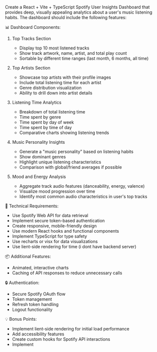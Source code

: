 Create a React + Vite + TypeScript Spotify User Insights Dashboard that provides deep, visually appealing analytics about a user's music listening habits. The dashboard should include the following features:

📊 Dashboard Components:
1. Top Tracks Section
   - Display top 10 most listened tracks
   - Show track artwork, name, artist, and total play count
   - Sortable by different time ranges (last month, 6 months, all time)

2. Top Artists Section
   - Showcase top artists with their profile images
   - Include total listening time for each artist
   - Genre distribution visualization
   - Ability to drill down into artist details

3. Listening Time Analytics
   - Breakdown of total listening time
   - Time spent by genre
   - Time spent by day of week
   - Time spent by time of day
   - Comparative charts showing listening trends

4. Music Personality Insights
   - Generate a "music personality" based on listening habits
   - Show dominant genres
   - Highlight unique listening characteristics
   - Comparison with global/friend averages if possible

5. Mood and Energy Analysis
   - Aggregate track audio features (danceability, energy, valence)
   - Visualize mood progression over time
   - Identify most common audio characteristics in user's top tracks

🔧 Technical Requirements:
- Use Spotify Web API for data retrieval
- Implement secure token-based authentication
- Create responsive, mobile-friendly design
- Use modern React hooks and functional components
- Implement TypeScript for type safety
- Use recharts or visx for data visualizations
- Use lient-side rendering for time (i dont have backend server)

📦 Additional Features:
- Animated, interactive charts
- Caching of API responses to reduce unnecessary calls

🔒 Authentication:
- Secure Spotify OAuth flow
- Token management
- Refresh token handling
- Logout functionality

💡 Bonus Points:
- Implement lient-side rendering for initial load performance
- Add accessibility features
- Create custom hooks for Spotify API interactions
- Implement